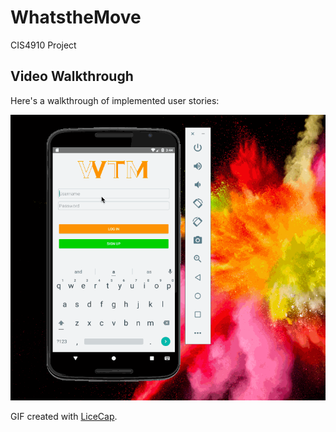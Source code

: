 # WhatstheMove
CIS4910 Project

## Video Walkthrough

Here's a walkthrough of implemented user stories:

<img src='walkthrough_wtmfinal.gif' title='Video Walkthrough' width='' alt='Video Walkthrough' />

GIF created with [LiceCap](http://www.cockos.com/licecap/).
